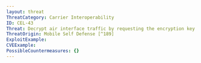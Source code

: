 ```yaml
---
layout: threat
ThreatCategory: Carrier Interoperability
ID: CEL-43
Threat: Decrypt air interface traffic by requesting the encryption key from the correct MNO
ThreatOrigin: Mobile Self Defense [^189]
ExploitExample:
CVEExample:
PossibleCountermeasures: {}
---
```

